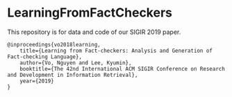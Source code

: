 # LearningFromFactCheckers

This repository is for data and code of our SIGIR 2019 paper. 

```
@inproceedings{vo2018learning,
	title={Learning from Fact-checkers: Analysis and Generation of Fact-checking Language},
	author={Vo, Nguyen and Lee, Kyumin},
	booktitle={The 42nd International ACM SIGIR Conference on Research and Development in Information Retrieval},
	year={2019}
}
```
